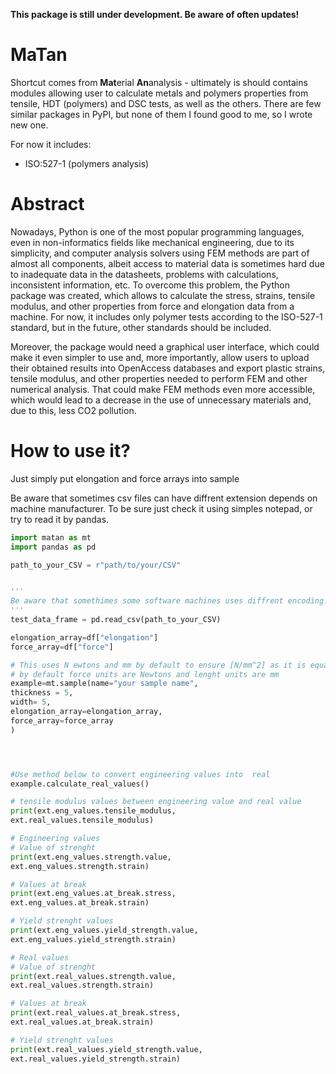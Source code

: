 **This package is still under development. Be aware of often updates!**
# MaTan

Shortcut comes from **Mat**erial **An**analysis - ultimately is should contains modules allowing user to calculate metals and polymers properties from tensile, HDT (polymers) and DSC tests, as well as the others. There are few similar  packages in PyPI, but none of them I found good to me, so I wrote new one. 

For now it includes:
- ISO:527-1 (polymers analysis)

# Abstract

Nowadays, Python is one of the most popular programming languages, even in non-informatics fields like mechanical engineering, due to its simplicity, and computer analysis solvers using FEM methods are part of almost all components, albeit access to material data is sometimes hard due to inadequate data in the datasheets, problems with calculations, inconsistent information, etc. To overcome this problem, the Python package was created, which allows to calculate the stress, strains, tensile modulus, and other properties from force and elongation data from a machine. For now, it includes only polymer tests according to the ISO-527-1 standard, but in the future, other standards should be included.

Moreover, the package would need a graphical user interface, which could make it even simpler to use and, more importantly, allow users to upload their obtained results into OpenAccess databases and export plastic strains, tensile modulus, and other properties needed to perform FEM and other numerical analysis. That could make FEM methods even more accessible, which would lead to a decrease in the use of unnecessary materials and, due to this, less CO2 pollution.


# How to use it?

Just simply put elongation and force arrays into sample

Be aware that sometimes csv files can have diffrent extension depends on machine manufacturer. To be sure just check it using simples notepad, or try to read it by pandas.

```python
import matan as mt
import pandas as pd

path_to_your_CSV = r"path/to/your/CSV"


'''
Be aware that somethimes some software machines uses diffrent encoding! Check the documentation of pandas.read_csv for more
'''
test_data_frame = pd.read_csv(path_to_your_CSV)

elongation_array=df["elongation"]
force_array=df["force"]

# This uses N ewtons and mm by default to ensure [N/mm^2] as it is equal to MPa
# by default force units are Newtons and lenght units are mm
example=mt.sample(name="your sample name",
thickness = 5,
width= 5,
elongation_array=elongation_array,
force_array=force_array
)




#Use method below to convert engineering values into  real
example.calculate_real_values()

# tensile modulus values between engineering value and real value
print(ext.eng_values.tensile_modulus,
ext.real_values.tensile_modulus)

# Engineering values
# Value of strenght
print(ext.eng_values.strength.value,
ext.eng_values.strength.strain)

# Values at break
print(ext.eng_values.at_break.stress,
ext.eng_values.at_break.strain)

# Yield strenght values
print(ext.eng_values.yield_strength.value,
ext.eng_values.yield_strength.strain)

# Real values
# Value of strenght
print(ext.real_values.strength.value,
ext.real_values.strength.strain)

# Values at break
print(ext.real_values.at_break.stress,
ext.real_values.at_break.strain)

# Yield strenght values
print(ext.real_values.yield_strength.value,
ext.real_values.yield_strength.strain)

```



